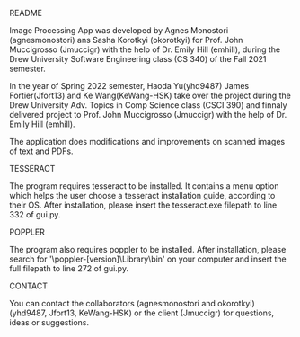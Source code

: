 README

Image Processing App was developed by Agnes Monostori (agnesmonostori) ans Sasha Korotkyi (okorotkyi)
for Prof. John Muccigrosso (Jmuccigr) with the help of Dr. Emily Hill (emhill),
during the Drew University Software Engineering class (CS 340) of the Fall 2021 semester.

In the year of Spring 2022 semester, Haoda Yu(yhd9487) James Fortier(Jfort13) and Ke Wang(KeWang-HSK) take over the project during the Drew University Adv. Topics in Comp Science class (CSCI 390) and finnaly delivered project to Prof. John Muccigrosso (Jmuccigr) with the help of Dr. Emily Hill (emhill).

The application does modifications and improvements on scanned images of text and PDFs.


TESSERACT

The program requires tesseract to be installed.
It contains a menu option which helps the user choose a tesseract installation guide,
according to their OS.
After installation, please insert the tesseract.exe filepath to line 332 of gui.py.


POPPLER

The program also requires poppler to be installed.
After installation, please search for '\poppler-[version]\Library\bin' on your computer
and insert the full filepath to line 272 of gui.py.


CONTACT

You can contact the collaborators (agnesmonostori and okorotkyi) (yhd9487, Jfort13, KeWang-HSK)
or the client (Jmuccigr) for questions, ideas or suggestions.
